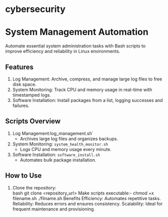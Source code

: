 # cybersecurity
# System Management Automation

Automate essential system administration tasks with Bash scripts to improve efficiency and reliability in Linux environments.

## Features

1. Log Management: Archive, compress, and manage large log files to free disk space.
2. System Monitoring: Track CPU and memory usage in real-time with timestamped logs.
3. Software Installation: Install packages from a list, logging successes and failures.
## Scripts Overview

1. Log Management:log_management.sh`
   - Archives large log files and organizes backups.
2. System Monitoring: `system_health_monitor.sh`
   - Logs CPU and memory usage every minute.
3. Software Installation: `software_install.sh`
   - Automates bulk package installation.
## How to Use
1. Clone the repository:  
   bash
   git clone <repository_url>
   Make scripts executable:-
   chmod +x  filename.sh
   ./filname.sh
Benefits
Efficiency: Automates repetitive tasks.
Reliability: Reduces errors and ensures consistency.
Scalability: Ideal for frequent maintenance and provisioning.
